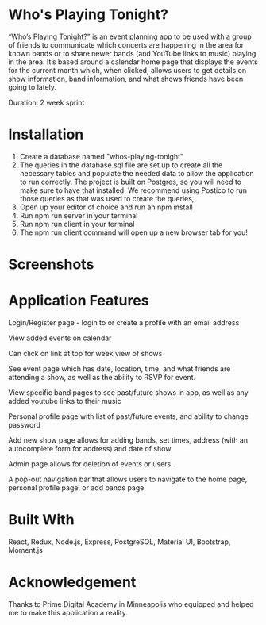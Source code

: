# Who's Playing Tonight?

“Who’s Playing Tonight?” is an event planning app to be used with a group of friends to communicate which concerts are happening in the area for known bands or to share newer bands (and YouTube links to music) playing in the area.  It’s based around a calendar home page that displays the events for the current month which, when clicked, allows users to get details on show information, band information, and what shows friends have been going to lately.

Duration: 2 week sprint


# Installation

1. Create a database named "whos-playing-tonight"
2. The queries in the database.sql file are set up to create all the necessary tables and populate the needed data to allow the application to run correctly. The project is built on Postgres, so you will need to make sure to have that installed. We recommend using Postico to run those queries as that was used to create the queries,
3. Open up your editor of choice and run an npm install
4. Run npm run server in your terminal
5. Run npm run client in your terminal
6. The npm run client command will open up a new browser tab for you!

# Screenshots



# Application Features

Login/Register page - login to or create a profile with an email address

View added events on calendar

Can click on link at top for week view of shows

See event page which has date, location, time, and what friends are attending a show, as well as the ability to RSVP for event.

View specific band pages to see past/future shows in app, as well as any added youtube links to their music

Personal profile page with list of past/future events, and ability to change password

Add new show page allows for adding bands, set times, address (with an autocomplete form for address)  and date of show

Admin page allows for deletion of events or users.

A pop-out navigation bar that allows users to navigate to the home page, personal profile page, or add bands page

# Built With

React, Redux, Node.js, Express, PostgreSQL, Material UI, Bootstrap, Moment.js

# Acknowledgement

Thanks to Prime Digital Academy in Minneapolis who equipped and helped me to make this application a reality.
